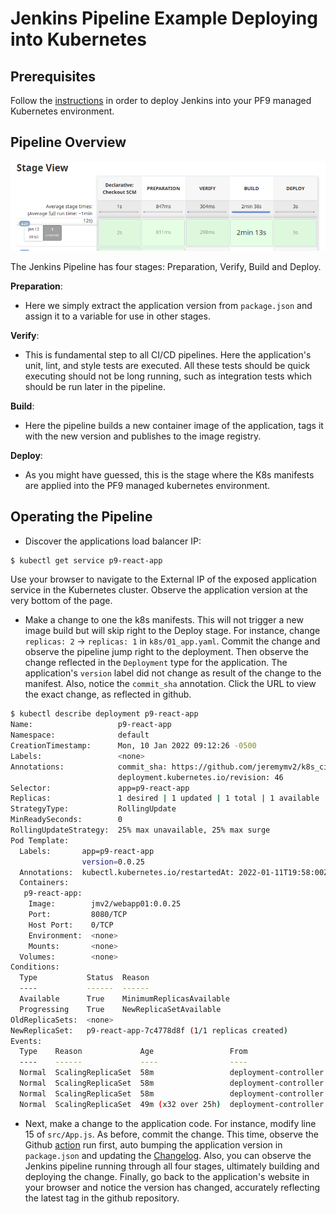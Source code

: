 # Jenkins Pipeline Example Deploying into Kubernetes

## Prerequisites

Follow the [instructions](https://github.com/jeremymv2/k8s_cicd/tree/main/jenkins/installation) in order to deploy
Jenkins into your PF9 managed Kubernetes environment.

## Pipeline Overview

![stages](images/stages.png)

The Jenkins Pipeline has four stages: Preparation, Verify, Build and Deploy.

**Preparation**:
- Here we simply extract the application version from `package.json` and assign it to a variable for use
in other stages.

**Verify**:
- This is fundamental step to all CI/CD pipelines. Here the application's unit, lint, and style tests
are executed. All these tests should be quick executing should not be long running, such as integration tests
which should be run later in the pipeline.

**Build**:
- Here the pipeline builds a new container image of the application, tags it with the new version and publishes to
the image registry.

**Deploy**:
- As you might have guessed, this is the stage where the K8s manifests are applied into the PF9 managed kubernetes environment.


## Operating the Pipeline

- Discover the applications load balancer IP:

```bash
$ kubectl get service p9-react-app
```
Use your browser to navigate to the External IP of the exposed application service in the Kubernetes cluster. Observe the application
version at the very bottom of the page.

- Make a change to one the k8s manifests. This will not trigger a new image build but will skip right to the Deploy stage.
For instance, change `replicas: 2` -> `replicas: 1` in `k8s/01_app.yaml`. Commit the change and observe the pipeline jump
right to the deployment. Then observe the change reflected in the `Deployment` type for the application. The application's `version`
label did not change as result of the change to the manifest. Also, notice the `commit_sha` annotation. Click the URL to view the exact
change, as reflected in github.

```bash
$ kubectl describe deployment p9-react-app
Name:                   p9-react-app
Namespace:              default
CreationTimestamp:      Mon, 10 Jan 2022 09:12:26 -0500
Labels:                 <none>
Annotations:            commit_sha: https://github.com/jeremymv2/k8s_cicd/commit/9428712493075e41ed3ce0717312feb93bd1cfdb
                        deployment.kubernetes.io/revision: 46
Selector:               app=p9-react-app
Replicas:               1 desired | 1 updated | 1 total | 1 available | 0 unavailable
StrategyType:           RollingUpdate
MinReadySeconds:        0
RollingUpdateStrategy:  25% max unavailable, 25% max surge
Pod Template:
  Labels:       app=p9-react-app
                version=0.0.25
  Annotations:  kubectl.kubernetes.io/restartedAt: 2022-01-11T19:58:00Z
  Containers:
   p9-react-app:
    Image:        jmv2/webapp01:0.0.25
    Port:         8080/TCP
    Host Port:    0/TCP
    Environment:  <none>
    Mounts:       <none>
  Volumes:        <none>
Conditions:
  Type           Status  Reason
  ----           ------  ------
  Available      True    MinimumReplicasAvailable
  Progressing    True    NewReplicaSetAvailable
OldReplicaSets:  <none>
NewReplicaSet:   p9-react-app-7c4778d8f (1/1 replicas created)
Events:
  Type    Reason             Age                 From                   Message
  ----    ------             ----                ----                   -------
  Normal  ScalingReplicaSet  58m                 deployment-controller  Scaled up replica set p9-react-app-64f7c5f7cf to 1
  Normal  ScalingReplicaSet  58m                 deployment-controller  Scaled down replica set p9-react-app-64f7c5f7cf to 0
  Normal  ScalingReplicaSet  58m                 deployment-controller  Scaled up replica set p9-react-app-674f99b8fc to 1
  Normal  ScalingReplicaSet  49m (x32 over 25h)  deployment-controller  (combined from similar events): Scaled down replica set p9-react-app-6d7dbfb5bf to 0
```

- Next, make a change to the application code. For instance, modify line 15 of `src/App.js`. As before,
commit the change. This time, observe the Github [action](https://github.com/jeremymv2/k8s_cicd/actions) run first, auto
bumping the application version in `package.json` and updating the [Changelog](https://github.com/jeremymv2/k8s_cicd/blob/main/jenkins/webapp01/CHANGELOG.md).
Also, you can observe the Jenkins pipeline running through all four stages, ultimately building and deploying the change.
Finally, go back to the application's website in your browser and notice the version has changed, accurately reflecting the latest
tag in the github repository.

